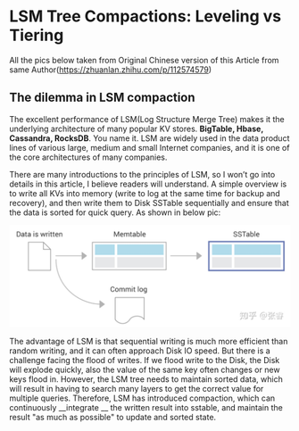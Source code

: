 # LSM Tree Compactions: Leveling vs Tiering

All the pics below taken from Original Chinese version of this Article from same Author(https://zhuanlan.zhihu.com/p/112574579)

## The dilemma in LSM compaction 

The excellent performance of LSM(Log Structure Merge Tree) makes it the underlying architecture of many popular KV stores. __BigTable, Hbase, Cassandra, RocksDB__. You name it. LSM are widely used in the data product lines of various large, medium and small Internet companies, and it is one of the core architectures of many companies.

 There are many introductions to the principles of LSM, so I won’t go into details in this article, I believe readers will understand. A simple overview is to write all KVs into memory (write to log at the same time for backup and recovery), and then write them to Disk SSTable sequentially and ensure that the data is sorted for quick query. As shown in below pic:

 ![sstable](https://github.com/zhangruiskyline/system/blob/main/images/sstable.jpg)

 The advantage of LSM is that sequential writing is much more efficient than random writing, and it can often approach Disk IO speed. But there is a challenge facing the flood of writes. If we flood write to the Disk, the Disk will explode quickly, also the value of the same key often changes or new keys flood in. However, the LSM tree needs to maintain sorted data, which will result in having to search many layers to get the correct value for multiple queries. Therefore, LSM has introduced compaction, which can continuously __integrate __ the written result into sstable, and maintain the result "as much as possible" to update and sorted state.



